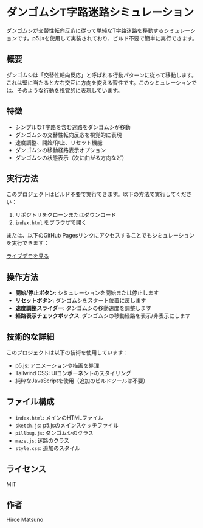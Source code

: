 # ダンゴムシT字路迷路シミュレーション

ダンゴムシが交替性転向反応に従って単純なT字路迷路を移動するシミュレーションです。p5.jsを使用して実装されており、ビルド不要で簡単に実行できます。

## 概要

ダンゴムシは「交替性転向反応」と呼ばれる行動パターンに従って移動します。これは壁に当たると左右交互に方向を変える習性です。このシミュレーションでは、そのような行動を視覚的に表現しています。

## 特徴

- シンプルなT字路を含む迷路をダンゴムシが移動
- ダンゴムシの交替性転向反応を視覚的に表現
- 速度調整、開始/停止、リセット機能
- ダンゴムシの移動経路表示オプション
- ダンゴムシの状態表示（次に曲がる方向など）

## 実行方法

このプロジェクトはビルド不要で実行できます。以下の方法で実行してください：

1. リポジトリをクローンまたはダウンロード
2. `index.html` をブラウザで開く

または、以下のGitHub Pagesリンクにアクセスすることでもシミュレーションを実行できます：

[ライブデモを見る](https://hiroe28.github.io/003_pillbug_alternate/)

## 操作方法

- **開始/停止ボタン**: シミュレーションを開始または停止します
- **リセットボタン**: ダンゴムシをスタート位置に戻します
- **速度調整スライダー**: ダンゴムシの移動速度を調整します
- **経路表示チェックボックス**: ダンゴムシの移動経路を表示/非表示にします

## 技術的な詳細

このプロジェクトは以下の技術を使用しています：

- p5.js: アニメーションや描画を処理
- Tailwind CSS: UIコンポーネントのスタイリング
- 純粋なJavaScriptを使用（追加のビルドツールは不要）

## ファイル構成

- `index.html`: メインのHTMLファイル
- `sketch.js`: p5.jsのメインスケッチファイル
- `pillbug.js`: ダンゴムシのクラス
- `maze.js`: 迷路のクラス
- `style.css`: 追加のスタイル

## ライセンス

MIT

## 作者

Hiroe Matsuno
